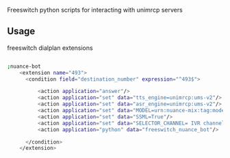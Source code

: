 Freeswitch python scripts for interacting with unimrcp servers 


## Usage

freeswitch dialplan extensions
```bash

;nuance-bot
    <extension name="493">
      <condition field="destination_number" expression="^493$">

          <action application="answer"/>
          <action application="set" data="tts_engine=unimrcp:ums-v2"/>
          <action application="set" data="asr_engine=unimrcp:ums-v2"/>
          <action application="set" data="MODEL=urn:nuance-mix:tag:model/A7315_C150290/mix.dialog"/>
          <action application="set" data="SSML=True"/>
          <action application="set" data="SELECTOR_CHANNEL= IVR channel"/>
          <action application="python" data="freeswitch_nuance_bot"/>

      </condition>
    </extension> 

```
